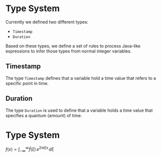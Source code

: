# Type System

Currently we defined two different types:
* `Timestamp`
* `Duration`

Based on these types, we define a set of rules to process Java-like expressions to infer those types from normal 
integer variables.

## Timestamp
The type `Timestamp` defines that a variable hold a time value that refers to a specific point in time.

## Duration
The type `Duration` is used to define that a variable holds a time value that specifies a quantum (amount) of time.


# Type System

$f(x) = \int_{-\infty}^\infty
     \hat f(\xi)\,e^{2 \pi i \xi x}
     \,d\xi$

